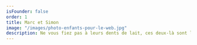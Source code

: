 ```yaml
---
isFounder: false
order: 1
title: Marc et Simon
image: "/images/photo-enfants-pour-le-web.jpg"
description: Ne vous fiez pas à leurs dents de lait, ces deux-là sont les plus féroces de la bande ! Avec leur sens critique mordant, leur regard vif et leur énergie sur le terrain, ils ont largement contribué à la création de notre premier livre.
---
```

